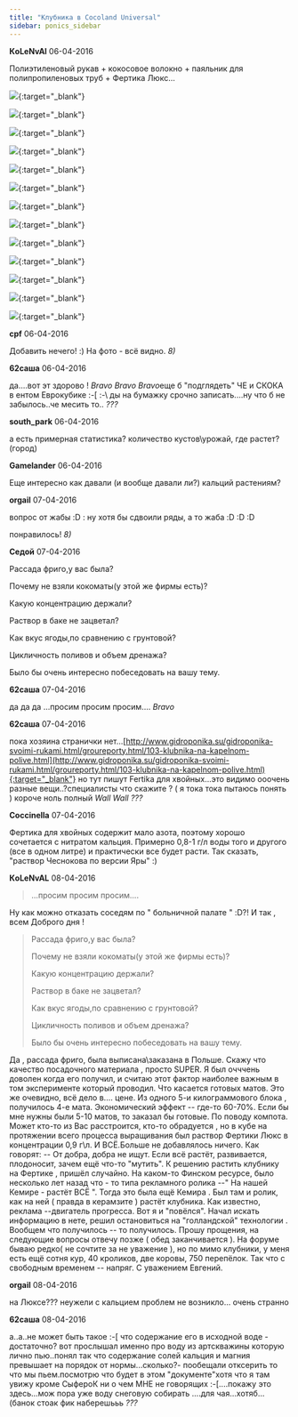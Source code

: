 ```yaml
---
title: "Клубника в Сосоland Universal"
sidebar: ponics_sidebar
---
```


**КoLeNvAl** 06-04-2016

Полиэтиленовый рукав + кокосовое волокно + паяльник для полипропиленовых труб + Фертика Люкс...

[![](/imagehost2/thumbs/0df4d1b883e7.jpg)](https://t.me/ponics_ru_files/17397){:target="_blank"}

[![](/imagehost2/thumbs/1f9db30cc107.jpg)](https://t.me/ponics_ru_files/17398){:target="_blank"}

[![](/imagehost2/thumbs/5d1fbc6cec86.jpg)](https://t.me/ponics_ru_files/17399){:target="_blank"}

[![](/imagehost2/thumbs/6c4b7e183476wqw.jpg)](https://t.me/ponics_ru_files/17400){:target="_blank"}

[![](/imagehost2/thumbs/7bff107a6187.jpg)](https://t.me/ponics_ru_files/17401){:target="_blank"}

[![](/imagehost2/thumbs/5042f428f59d1.jpg)](https://t.me/ponics_ru_files/17402){:target="_blank"}

[![](/imagehost2/thumbs/a6b1af2c4f0f1.jpg)](https://t.me/ponics_ru_files/17403){:target="_blank"}

[![](/imagehost2/thumbs/d7e2e3e21aa4.jpg)](https://t.me/ponics_ru_files/17404){:target="_blank"}

[![](/imagehost2/thumbs/dda9f49ecd82.jpg)](https://t.me/ponics_ru_files/17405){:target="_blank"}

[![](/imagehost2/thumbs/e7446ce3e8c7.jpg)](https://t.me/ponics_ru_files/17406){:target="_blank"}

[![](/imagehost2/thumbs/image284229.jpg)](https://t.me/ponics_ru_files/17407){:target="_blank"}

[![](/imagehost2/thumbs/image284329.jpg)](https://t.me/ponics_ru_files/17408){:target="_blank"}

[![](/imagehost2/thumbs/image284529.jpg)](https://t.me/ponics_ru_files/17409){:target="_blank"}


**cpf** 06-04-2016

Добавить нечего! :) На фото - всё видно. *8)*


**62саша** 06-04-2016

да....вот эт здорово ! *Bravo* *Bravo* *Bravo*еще б "подглядеть" ЧЕ и СКОКА в ентом Еврокубике :-[ :-\ ды на бумажку срочно записать....ну что б не забылось..че месить то.. *???*


**south_park** 06-04-2016

а есть примерная статистика? количество кустов\урожай, где растет? (город)


**Gamelander** 06-04-2016

Еще интересно как давали (и вообще давали ли?) кальций растениям?


**orgail** 07-04-2016

вопрос от жабы :D : ну хотя бы сдвоили ряды, а то жаба :D :D :D

понравилось! *8)*


**Седой** 07-04-2016

Рассада фриго,у вас была?

Почему не взяли кокоматы(у этой же фирмы есть)?

Какую концентрацию держали?

Раствор в баке не зацветал?

Как вкус ягоды,по сравнению с грунтовой?

Цикличность поливов и объем дренажа?

Было бы очень интересно побеседовать на вашу тему.


**62саша** 07-04-2016

да да да ...просим просим просим.... *Bravo*


**62саша** 07-04-2016

пока хозяина странички нет...[http://www.gidroponika.su/gidroponika-svoimi-rukami.html/groureporty.html/103-klubnika-na-kapelnom-polive.html](http://www.gidroponika.su/gidroponika-svoimi-rukami.html/groureporty.html/103-klubnika-na-kapelnom-polive.html){:target="_blank"} но тут пишут Fertika для хвойных...это видимо ооочень разные вещи..?специалисты что скажите ? ( я тока тока пытаюсь понять ) короче ноль полный *Wall* *Wall* *???*


**Coccinella** 07-04-2016

Фертика для хвойных содержит мало азота, поэтому хорошо сочетается с нитратом кальция. Примерно 0,8-1 г/л воды того и другого (все в одном литре) и практически все будет расти. Так сказать, "раствор Чеснокова по версии Яры" :)


**КoLeNvAL** 08-04-2016

> ...просим просим просим.... 

 Ну как можно отказать соседям по " больничной палате " :D?! И так , всем Доброго дня !
> Рассада фриго,у вас была?
> 
> Почему не взяли кокоматы(у этой же фирмы есть)?
> 
> Какую концентрацию держали?
> 
> Раствор в баке не зацветал?
> 
> Как вкус ягоды,по сравнению с грунтовой?
> 
> Цикличность поливов и объем дренажа?
> 
> Было бы очень интересно побеседовать на вашу тему.

 Да , рассада фриго, была выписана\заказана в Польше. Скажу что качество посадочного материала , просто SUPER. Я был очччень доволен когда его получил, и считаю этот фактор наиболее важным в том эксперименте который проводил. Что касается готовых матов. Это же очевидно, всё дело в.... цене. Из одного 5-и килограммового блока , получилось 4-е мата. Экономический эффект -- где-то 60-70%. Если бы мне нужны были 5-10 матов, то заказал бы готовые. По поводу компота. Может кто-то из Вас расстроится, кто-то обрадуется , но в кубе на протяжении всего процесса выращивания был раствор Фертики Люкс в концентрации 0,9 г\л. И ВСЁ.Больше не добавлялось ничего. Как говорят: -- От добра, добра не ищут. Если всё растёт, развивается, плодоносит, зачем ещё что-то "мутить". К решению растить клубнику на Фертике , пришёл случайно. На каком-то Финском ресурсе, было несколько лет назад что - то типа рекламного ролика --" На нашей Кемире - растёт ВСЁ ". Тогда это была ещё Кемира . Был там и ролик, как на ней ( правда в керамзите ) растёт клубника. Как известно, реклама --двигатель прогресса. Вот я и "повёлся". Начал искать информацию в нете, решил остановиться на "голландской" технологии . Вообщем что получилось -- то получилось. Прошу прощения, на следующие вопросы отвечу позже ( обед заканчивается ). На форуме бываю редко( не сочтите за не уважение ), но по мимо клубники, у меня есть ещё сотня кур, 40 кроликов, две коровы, 750 перепёлок. Так что с свободным временем -- напряг. С уважением Евгений.


**orgail** 08-04-2016

на Люксе??? неужели с кальцием проблем не возникло... очень странно


**62саша** 08-04-2016

 а..а..не может быть такое :-[ что содержание его в исходной воде - достаточно? вот прослышал именно про воду из артскважины которую лично пью..понял так что содержание солей кальция и магния превышает на порядок от нормы...сколько?- пообещали отксерить то что мы пьем.посмотрю что будет в этом "документе"хотя что я там увижу кроме СыфероК ни о чем МНЕ не говорящих :-[....покажу это здесь...мож пора уже воду снеговую собирать ....для чая...хотяб...(банок стоак фик наберешььь *???*


